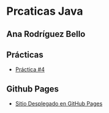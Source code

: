 # Prcaticas Java

## Ana Rodríguez Bello

## Prácticas
- [Práctica #4](/practica4.js)

## Github Pages
- [Sitio Desplegado en GitHub Pages](https://tucuenta.github.io/mi-proyecto-genial)

